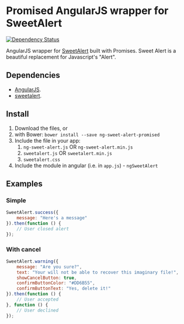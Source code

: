 # Promised AngularJS wrapper for SweetAlert
[![Dependency Status](https://gemnasium.com/badges/github.com/LucianoGraziani/ngSweetAlert.svg)](https://gemnasium.com/github.com/LucianoGraziani/ngSweetAlert)

AngularJS wrapper for [SweetAlert](t4t5.github.io/sweetalert/) built with Promises. Sweet Alert is a beautiful replacement for Javascript's "Alert".

## Dependencies
- [AngularJS](https://github.com/angular/angular).
- [sweetalert](https://github.com/t4t5/sweetalert).

## Install
1. Download the files, or
2. with Bower: `bower install --save ng-sweet-alert-promised`
3. Include the file in your app:
	1. `ng-sweet-alert.js` OR `ng-sweet-alert.min.js`
	2. `sweetalert.js` OR `sweetalert.min.js`
	3. `sweetalert.css`
3. Include the module in angular (i.e. in `app.js`) - `ngSweetAlert`

## Examples

### Simple

```js
SweetAlert.success({
	message: "Here's a message"
}).then(function () {
	// User closed alert
});

```

### With cancel

```js
SweetAlert.warning({
	message: "Are you sure?",
	text: "Your will not be able to recover this imaginary file!",
	showCancelButton: true,
	confirmButtonColor: "#DD6B55",
	confirmButtonText: "Yes, delete it!"
}).then(function () {
	// User accepted
}, function () {
	// User declined
});
```
